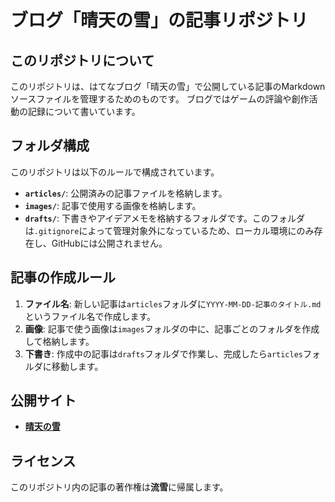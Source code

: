 # ブログ「晴天の雪」の記事リポジトリ

## このリポジトリについて

このリポジトリは、はてなブログ「晴天の雪」で公開している記事のMarkdownソースファイルを管理するためのものです。
ブログではゲームの評論や創作活動の記録について書いています。

## フォルダ構成

このリポジトリは以下のルールで構成されています。

-   **`articles/`**: 公開済みの記事ファイルを格納します。
-   **`images/`**: 記事で使用する画像を格納します。
-   **`drafts/`**: 下書きやアイデアメモを格納するフォルダです。このフォルダは`.gitignore`によって管理対象外になっているため、ローカル環境にのみ存在し、GitHubには公開されません。

## 記事の作成ルール

1.  **ファイル名**: 新しい記事は`articles`フォルダに`YYYY-MM-DD-記事のタイトル.md`というファイル名で作成します。
2.  **画像**: 記事で使う画像は`images`フォルダの中に、記事ごとのフォルダを作成して格納します。
3.  **下書き**: 作成中の記事は`drafts`フォルダで作業し、完成したら`articles`フォルダに移動します。

## 公開サイト

-   **[晴天の雪](https://yukisnyeg.hatenablog.com/)**

## ライセンス

このリポジトリ内の記事の著作権は**流雪**に帰属します。
